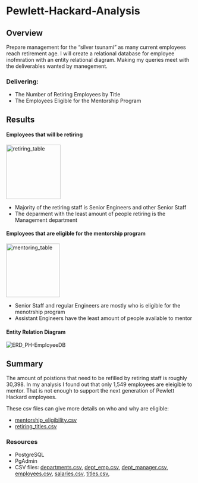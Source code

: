 # Pewlett-Hackard-Analysis

## Overview 
Prepare management for the “silver tsunami” as many current employees reach retirement age. I will create a relational database for employee inofmration with an entity relational diagram. Making my queries meet with the deliverables wanted by manegement. 
### Delivering:
* The Number of Retiring Employees by Title
* The Employees Eligible for the Mentorship Program

## Results


#### Employees that will be retiring 

<img width="146" alt="retiring_table" src="https://user-images.githubusercontent.com/107652317/182959998-e5dd9c01-266a-48cf-a9e4-1be45d6ee2fb.png">

* Majority of the retiring staff is Senior Engineers and other Senior Staff
* The deparment with the least amount of people retiring is the Management department


#### Employees that are eligible for the mentorship program

<img width="144" alt="mentoring_table" src="https://user-images.githubusercontent.com/107652317/182960095-eb8700ff-b243-443e-914a-0ab1b1e74ed7.PNG">

* Senior Staff and regular Engineers are mostly who is eligible for the menotrship program
* Assistant Engineers have the least amount of people available to mentor

#### Entity Relation Diagram 

![ERD_PH-EmployeeDB](https://user-images.githubusercontent.com/107652317/182962643-f1d5f375-2e04-4e2b-bf97-78df7f5e8186.png)

## Summary
The amount of poistions that need to be refilled by retiring staff is roughly 30,398. In my analysis I found out that only 1,549 employees are eleigible to mentor. That is not enough to support the next generation of Pewlett Hackard employees.


These csv files can give more details on who and why are eligible:
* [mentorship_eligibility.csv](https://github.com/alorenz465446/Pewlett-Hackard-Analysis/files/9263632/mentorship_eligibility.csv)
* [retiring_titles.csv](https://github.com/alorenz465446/Pewlett-Hackard-Analysis/files/9263633/retiring_titles.csv)



### Resources
* PostgreSQL
* PgAdmin
* CSV files: [departments.csv](https://github.com/alorenz465446/Pewlett-Hackard-Analysis/files/9263728/departments.csv),
[dept_emp.csv](https://github.com/alorenz465446/Pewlett-Hackard-Analysis/files/9263729/dept_emp.csv),
[dept_manager.csv](https://github.com/alorenz465446/Pewlett-Hackard-Analysis/files/9263730/dept_manager.csv),
[employees.csv](https://github.com/alorenz465446/Pewlett-Hackard-Analysis/files/9263731/employees.csv),
[salaries.csv](https://github.com/alorenz465446/Pewlett-Hackard-Analysis/files/9263732/salaries.csv),
[titles.csv](https://github.com/alorenz465446/Pewlett-Hackard-Analysis/files/9263735/titles.csv),
